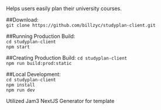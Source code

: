 Helps users easily plan their university courses.

##Download:  
`git clone https://github.com/billzyc/studyplan-client.git`

##Running Production Build:  
`cd studyplan-client`  
`npm start`

##Creating Production Build:
`cd studyplan-client`  
`npm run build:prod:static`

##Local Development:  
`cd studyplan-client`  
`npm install`  
`npm run dev`

Utilized Jam3 NextJS Generator for template
